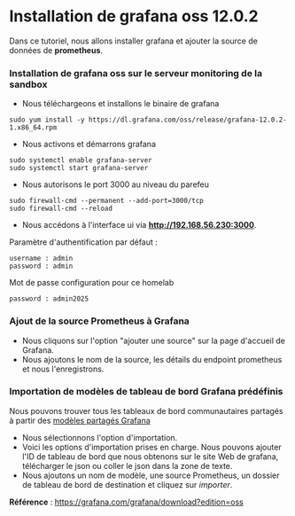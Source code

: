 # Installation de grafana oss 12.0.2

Dans ce tutoriel, nous allons installer grafana et ajouter la source de données de **prometheus**.

### Installation de grafana oss sur le serveur monitoring de la sandbox

- Nous téléchargeons et installons le binaire de grafana

```
sudo yum install -y https://dl.grafana.com/oss/release/grafana-12.0.2-1.x86_64.rpm
```

- Nous activons et démarrons grafana

```
sudo systemctl enable grafana-server
sudo systemctl start grafana-server
```

- Nous autorisons le port 3000 au niveau du parefeu

```
sudo firewall-cmd --permanent --add-port=3000/tcp
sudo firewall-cmd --reload
```

- Nous accédons à l'interface ui via **http://192.168.56.230:3000**.

Paramètre d'authentification par défaut :

```
username : admin
password : admin
```

Mot de passe configuration pour ce homelab

```
password : admin2025
```

### Ajout de la source Prometheus à Grafana

- Nous cliquons sur l'option "ajouter une source" sur la page d'accueil de Grafana.
- Nous ajoutons le nom de la source, les détails du endpoint prometheus et nous l'enregistrons.

### Importation de modèles de tableau de bord Grafana prédéfinis

Nous pouvons trouver tous les tableaux de bord communautaires partagés à partir des [modèles partagés Grafana](https://grafana.com/dashboards?dataSource=prometheus)

- Nous sélectionnons l'option d'importation.
- Voici les options d'importation prises en charge. Nous pouvons ajouter l'ID de tableau de bord que nous obtenons sur le site Web de grafana, télécharger le json ou coller le json dans la zone de texte.
- Nous ajoutons un nom de modèle, une source Prometheus, un dossier de tableau de bord de destination et cliquez sur *importer*.

**Référence** : https://grafana.com/grafana/download?edition=oss